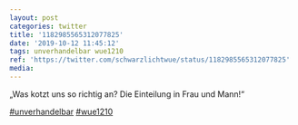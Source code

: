 ```yaml
---
layout: post
categories: twitter
title: '1182985565312077825'
date: '2019-10-12 11:45:12'
tags: unverhandelbar wue1210
ref: 'https://twitter.com/schwarzlichtwue/status/1182985565312077825'
media:
---
```

„Was kotzt uns so richtig an? Die Einteilung in Frau und Mann!“

[#unverhandelbar](/t/unverhandelbar) [#wue1210](/t/wue1210)